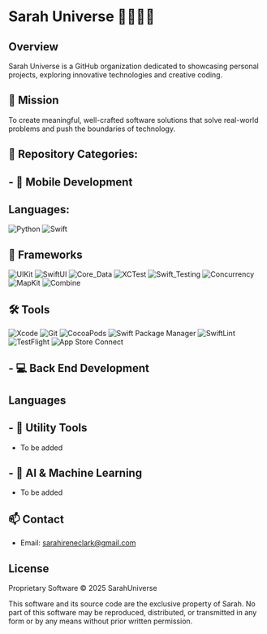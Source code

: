 # Sarah Universe 👾👩🏼‍💻

## Overview
Sarah Universe is a GitHub organization dedicated to showcasing personal projects, exploring innovative technologies and creative coding.

## 🚀 Mission
To create meaningful, well-crafted software solutions that solve real-world problems and push the boundaries of technology.

## 📂 Repository Categories:

## - 📱 Mobile Development

## Languages:
![Python](https://img.shields.io/badge/-Python-black?style=flat-square&logo=Python)
![Swift](https://img.shields.io/badge/-Swift-black?style=flat-square&logo=swift)

## 🧩 Frameworks
![UIKit](https://img.shields.io/badge/-UIKit-black?style=flat-square&logo=apple)
![SwiftUI](https://img.shields.io/badge/-SwiftUI-black?style=flat-square&logo=swift)
![Core_Data](https://img.shields.io/badge/-Core_Data-black?style=flat-square&logo=apple)
![XCTest](https://img.shields.io/badge/-XCTest-black?style=flat-square&logo=apple)
![Swift_Testing](https://img.shields.io/badge/-Swift_Testing-black?style=flat-square&logo=swift)
![Concurrency](https://img.shields.io/badge/-Concurrency-black?style=flat-square&logo=swift)
![MapKit](https://img.shields.io/badge/-MapKit-black?style=flat-square&logo=apple)
![Combine](https://img.shields.io/badge/-Combine-black?style=flat-square&logo=apple)

## 🛠 Tools
![Xcode](https://img.shields.io/badge/-Xcode-black?style=flat-square&logo=xcode)
![Git](https://img.shields.io/badge/-Git-black?style=flat-square&logo=git)
![CocoaPods](https://img.shields.io/badge/-CocoaPods-black?style=flat-square&logo=cocoapods)
![Swift Package Manager](https://img.shields.io/badge/-Swift_Package_Manager-black?style=flat-square&logo=apple)
![SwiftLint](https://img.shields.io/badge/-SwiftLint-black?style=flat-square&logo=swift)
![TestFlight](https://img.shields.io/badge/-TestFlight-black?style=flat-square&logo=apple)
![App Store Connect](https://img.shields.io/badge/-App_Store_Connect-black?style=flat-square&logo=apple)

## - 💻 Back End Development
## Languages

## - 🧩 Utility Tools
- To be added
  
## - 🤖 AI & Machine Learning
- To be added

## 📫 Contact
- Email: sarahireneclark@gmail.com

## License
Proprietary Software
© 2025 SarahUniverse

This software and its source code are the exclusive property of Sarah.
No part of this software may be reproduced, distributed, or transmitted in any form or by any means without prior written permission.
